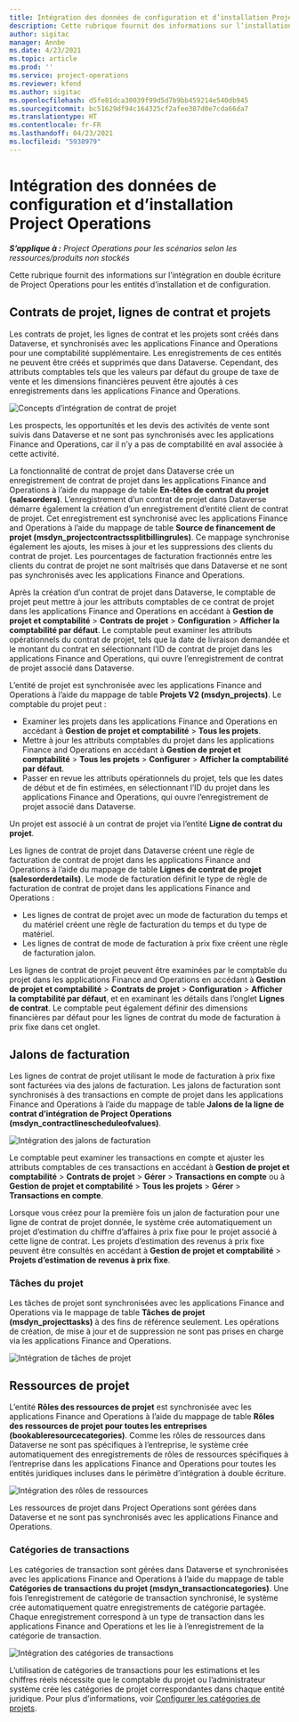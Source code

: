 ```yaml
---
title: Intégration des données de configuration et d’installation Project Operations
description: Cette rubrique fournit des informations sur l’installation et la configuration de mappages à double écriture Project Operations.
author: sigitac
manager: Annbe
ms.date: 4/23/2021
ms.topic: article
ms.prod: ''
ms.service: project-operations
ms.reviewer: kfend
ms.author: sigitac
ms.openlocfilehash: d5fe81dca30039f99d5d7b9bb459214e540db945
ms.sourcegitcommit: bc51629df94c164325cf2afee387d0e7cda66da7
ms.translationtype: HT
ms.contentlocale: fr-FR
ms.lasthandoff: 04/23/2021
ms.locfileid: "5938979"
---
```

# <a name="project-operations-setup-and-configuration-data-integration"></a>Intégration des données de configuration et d’installation Project Operations

_**S’applique à :** Project Operations pour les scénarios selon les ressources/produits non stockés_

Cette rubrique fournit des informations sur l’intégration en double écriture de Project Operations pour les entités d’installation et de configuration.

## <a name="project-contracts-contract-lines-and-projects"></a>Contrats de projet, lignes de contrat et projets

Les contrats de projet, les lignes de contrat et les projets sont créés dans Dataverse, et synchronisés avec les applications Finance and Operations pour une comptabilité supplémentaire. Les enregistrements de ces entités ne peuvent être créés et supprimés que dans Dataverse. Cependant, des attributs comptables tels que les valeurs par défaut du groupe de taxe de vente et les dimensions financières peuvent être ajoutés à ces enregistrements dans les applications Finance and Operations.

  ![Concepts d’intégration de contrat de projet](./media/1ProjectContract.jpg)

Les prospects, les opportunités et les devis des activités de vente sont suivis dans Dataverse et ne sont pas synchronisés avec les applications Finance and Operations, car il n’y a pas de comptabilité en aval associée à cette activité.

La fonctionnalité de contrat de projet dans Dataverse crée un enregistrement de contrat de projet dans les applications Finance and Operations à l’aide du mappage de table **En-têtes de contrat du projet (salesorders)**. L’enregistrement d’un contrat de projet dans Dataverse démarre également la création d’un enregistrement d’entité client de contrat de projet. Cet enregistrement est synchronisé avec les applications Finance and Operations à l’aide du mappage de table **Source de financement de projet (msdyn\_projectcontractssplitbillingrules)**. Ce mappage synchronise également les ajouts, les mises à jour et les suppressions des clients du contrat de projet. Les pourcentages de facturation fractionnés entre les clients du contrat de projet ne sont maîtrisés que dans Dataverse et ne sont pas synchronisés avec les applications Finance and Operations.

Après la création d’un contrat de projet dans Dataverse, le comptable de projet peut mettre à jour les attributs comptables de ce contrat de projet dans les applications Finance and Operations en accédant à **Gestion de projet et comptabilité** > **Contrats de projet** > **Configuration** > **Afficher la comptabilité par défaut**. Le comptable peut examiner les attributs opérationnels du contrat de projet, tels que la date de livraison demandée et le montant du contrat en sélectionnant l’ID de contrat de projet dans les applications Finance and Operations, qui ouvre l’enregistrement de contrat de projet associé dans Dataverse.

L’entité de projet est synchronisée avec les applications Finance and Operations à l’aide du mappage de table **Projets V2 (msdyn\_projects)**. Le comptable du projet peut :

  - Examiner les projets dans les applications Finance and Operations en accédant à **Gestion de projet et comptabilité** > **Tous les projets**. 
  - Mettre à jour les attributs comptables du projet dans les applications Finance and Operations en accédant à **Gestion de projet et comptabilité** > **Tous les projets** > **Configurer** > **Afficher la comptabilité par défaut**.  
  - Passer en revue les attributs opérationnels du projet, tels que les dates de début et de fin estimées, en sélectionnant l’ID du projet dans les applications Finance and Operations, qui ouvre l’enregistrement de projet associé dans Dataverse.

Un projet est associé à un contrat de projet via l’entité **Ligne de contrat du projet**.

Les lignes de contrat de projet dans Dataverse créent une règle de facturation de contrat de projet dans les applications Finance and Operations à l’aide du mappage de table **Lignes de contrat de projet (salesorderdetails)**. Le mode de facturation définit le type de règle de facturation de contrat de projet dans les applications Finance and Operations :

  - Les lignes de contrat de projet avec un mode de facturation du temps et du matériel créent une règle de facturation du temps et du type de matériel.
  - Les lignes de contrat de mode de facturation à prix fixe créent une règle de facturation jalon.

Les lignes de contrat de projet peuvent être examinées par le comptable du projet dans les applications Finance and Operations en accédant à **Gestion de projet et comptabilité** > **Contrats de projet** > **Configuration** > **Afficher la comptabilité par défaut**, et en examinant les détails dans l’onglet **Lignes de contrat**. Le comptable peut également définir des dimensions financières par défaut pour les lignes de contrat du mode de facturation à prix fixe dans cet onglet.

## <a name="billing-milestones"></a>Jalons de facturation

Les lignes de contrat de projet utilisant le mode de facturation à prix fixe sont facturées via des jalons de facturation. Les jalons de facturation sont synchronisés à des transactions en compte de projet dans les applications Finance and Operations à l’aide du mappage de table **Jalons de la ligne de contrat d’intégration de Project Operations (msdyn\_contractlinescheduleofvalues)**.

  ![Intégration des jalons de facturation](./media/2Milestones.jpg)

Le comptable peut examiner les transactions en compte et ajuster les attributs comptables de ces transactions en accédant à **Gestion de projet et comptabilité** > **Contrats de projet** > **Gérer** > **Transactions en compte** ou à **Gestion de projet et comptabilité** > **Tous les projets** > **Gérer** > **Transactions en compte**.

Lorsque vous créez pour la première fois un jalon de facturation pour une ligne de contrat de projet donnée, le système crée automatiquement un projet d’estimation du chiffre d’affaires à prix fixe pour le projet associé à cette ligne de contrat. Les projets d’estimation des revenus à prix fixe peuvent être consultés en accédant à **Gestion de projet et comptabilité** > **Projets d’estimation de revenus à prix fixe**.

### <a name="project-tasks"></a>Tâches du projet

Les tâches de projet sont synchronisées avec les applications Finance and Operations via le mappage de table **Tâches de projet (msdyn\_projecttasks)** à des fins de référence seulement. Les opérations de création, de mise à jour et de suppression ne sont pas prises en charge via les applications Finance and Operations.

  ![Intégration de tâches de projet](./media/3Tasks.jpg)

## <a name="project-resources"></a>Ressources de projet

L’entité **Rôles des ressources de projet** est synchronisée avec les applications Finance and Operations à l’aide du mappage de table **Rôles des ressources de projet pour toutes les entreprises (bookableresourcecategories)**. Comme les rôles de ressources dans Dataverse ne sont pas spécifiques à l’entreprise, le système crée automatiquement des enregistrements de rôles de ressources spécifiques à l’entreprise dans les applications Finance and Operations pour toutes les entités juridiques incluses dans le périmètre d’intégration à double écriture.

![Intégration des rôles de ressources](./media/5Resources.jpg)

Les ressources de projet dans Project Operations sont gérées dans Dataverse et ne sont pas synchronisés avec les applications Finance and Operations.

### <a name="transaction-categories"></a>Catégories de transactions

Les catégories de transaction sont gérées dans Dataverse et synchronisées avec les applications Finance and Operations à l’aide du mappage de table **Catégories de transactions du projet (msdyn\_transactioncategories)**. Une fois l’enregistrement de catégorie de transaction synchronisé, le système crée automatiquement quatre enregistrements de catégorie partagée. Chaque enregistrement correspond à un type de transaction dans les applications Finance and Operations et les lie à l’enregistrement de la catégorie de transaction.

![Intégration des catégories de transactions](./media/4TransactionCategories.jpg)

L’utilisation de catégories de transactions pour les estimations et les chiffres réels nécessite que le comptable du projet ou l’administrateur système crée les catégories de projet correspondantes dans chaque entité juridique. Pour plus d’informations, voir [Configurer les catégories de projets](../project-accounting/configure-project-categories.md).
